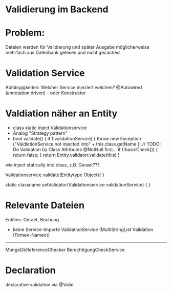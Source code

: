 Validierung im Backend
======================

# Problem: 
Dateien werden für Validierung und später Ausgabe möglicherweise mehrfach aus Datenbank gelesen und nicht gecached

# Validation Service
Abhängigkeiten: Welcher Service injeziert welchen?
@Autowired (annotation driven) - oder Konstruktor


# Valdiation näher an Entity

- class static inject Validationservice
- Analog "Strategy pattern"
- bool validate() {
	if (!validationService) {
	throw new Exception ("ValdiationService not injected into" + this.class.getName };
	// TODO: Do Validation by Class Attributes 	@NotNull first...
	if (!basicCheck()) {
		return false; } 
	return Entity.validator.validate(this)
}

wie inject statically into class, z.B. Geraet???

Validationservice.validate(Entitytype Object){
}

static classname setValidator(Validationservice validationService) {
} 

# Relevante Dateien

Entities: Geraet, Buchung
- keine Service-Importe
ValidationService (MultiStringList Validation (Firmen-Namen))
****
MongoDbReferenceChecker
BerechtigungCheckService

# Declaration
declarative validation via @Valid

